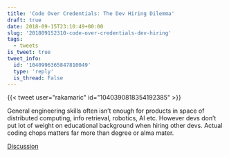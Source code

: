 ```yaml
---
title: 'Code Over Credentials: The Dev Hiring Dilemma'
draft: true
date: 2018-09-15T23:10:49+00:00
slug: '201809152310-code-over-credentials-dev-hiring'
tags:
  - tweets
is_tweet: true
tweet_info:
  id: '1040996365847810049'
  type: 'reply'
  is_thread: False
---
```




{{< tweet user="rakamaric" id="1040390818354192385" >}}

General engineering skills often isn’t enough for products in space of distributed computing, info retrieval, robotics, AI etc. However devs don’t put lot of weight on educational background when hiring other devs. Actual coding chops matters far more than degree or alma mater.

[Discussion](https://x.com/sytelus/status/1040996365847810049)
